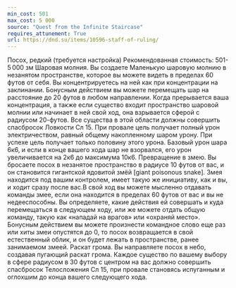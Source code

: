 ```yaml
---
min_cost: 501
max_cost: 5 000
source: "Quest from the Infinite Staircase"
requires_attunement: True
url: https://dnd.su/items/10596-staff-of-ruling/
---
```


Посох, редкий (требуется настройка)
Рекомендованная стоимость: 501-5 000 зм
Шаровая молния. Вы создаете Маленькую шаровую молнию в незанятом пространстве, которое вы можете видеть в пределах 60 футов от себя. Вы концентрируетесь на ней как при концентрации на заклинании. Бонусным действием вы можете перемещать шар на расстояние до 20 футов в любом направлении.
Когда прерывается ваша концентрация, а также если существо входит пространство шаровой молнии или начинает в ней свой ход, она взрывается сферой с радиусом 20-футов. Все существа в этой области должны совершить спасбросок Ловкости Сл 15. При провале цель получает полный урон электричеством, равный общему накопленному шаром урону. При успехе цель получает только половину этого урона. Базовый урон шара 6к6, и если в конце вашего хода шар не взорвался, его урон увеличивается на 2к6 до максимума 10к6.
Превращение в змею. Вы бросаете посох в незанятое пространство в радиусе 10 футов от вас, и он становится гигантской ядовитой змёй [giant poisonous snake]. Змея находится под вашим контролем, имеет такую же инициативу, как и вы, и ходит сразу после вас.В свой ход вы можете мысленно отдавать команды змее, если она находится в пределах 60 футов от вас и вы не недееспособны. Вы определяете, какие действия ей совершать и куда перемещаться в следующем ходу, или же можете отдать общую команду, такую как «нападай на врагов» или «охраняй место».
Бонусным действием вы можете произнести командное слово еще раз или хиты змеи опустятся до 0, то посох возвращается в свой естественный облик, и он будет лежать в пространстве, ранее занимаемом змеей.
Раскат грома. Вы направляете посох в небо, создавая пугающий раскат грома. Каждое существо по вашему выбору в сфере радиусом в 30 футов с центром на вас должно совершить спасбросок Телосложения Сл 15, при провале становясь испуганным и оглохшим до конца вашего следующего хода.